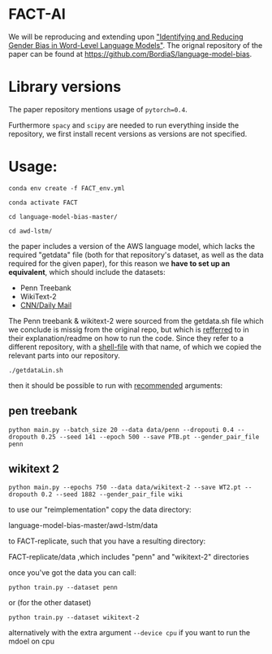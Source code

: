 

# FACT-AI


We will be reproducing and extending upon ["Identifying and Reducing Gender Bias in Word-Level Language Models"](https://arxiv.org/abs/1904.03035). The orignal repository of the paper can be found at https://github.com/BordiaS/language-model-bias.

# Library versions

The paper repository mentions usage of `pytorch=0.4`.

Furthermore `spacy` and `scipy` are needed to run everything inside the repository, we first install recent versions as versions are not specified.


# Usage:


`conda env create -f FACT_env.yml`

`conda activate FACT`

`cd language-model-bias-master/`

`cd awd-lstm/`

the paper includes a version of the AWS language model, which lacks the required "getdata" file (both for that repository's dataset, as well as the data required for the given paper), for this reason we **have to set up an equivalent**, which should include the datasets:

* Penn Treebank
* WikiText-2     
* [CNN/Daily Mail](https://github.com/deepmind/rc-data/)

The Penn treebank & wikitext-2 were sourced from the getdata.sh file which we conclude is missig from the original repo, but which is [refferred](https://github.com/BordiaS/language-model-bias/tree/master/awd-lstm) to in their explanation/readme on how to run the code. Since they refer to a different repository, with a [shell-file](https://github.com/salesforce/awd-lstm-lm/blob/32fcb42562aeb5c7e6c9dec3f2a3baaaf68a5cb5/getdata.sh) with that name, of which we copied the relevant parts into our repository.

`./getdataLin.sh`


then it should be possible to run with [recommended](https://github.com/BordiaS/language-model-bias/tree/master/awd-lstm) arguments:

## pen treebank

`python main.py --batch_size 20 --data data/penn --dropouti 0.4 --dropouth 0.25 --seed 141 --epoch 500 --save PTB.pt --gender_pair_file penn`

## wikitext 2

`python main.py --epochs 750 --data data/wikitext-2 --save WT2.pt --dropouth 0.2 --seed 1882 --gender_pair_file wiki`


to use our "reimplementation" copy the data directory:

language-model-bias-master/awd-lstm/data

to FACT-replicate, such that you have a resulting directory:

FACT-replicate/data ,which includes "penn" and "wikitext-2" directories

once you've got the data you can call:

`python train.py --dataset penn`

or (for the other dataset)

`python train.py --dataset wikitext-2`

alternatively with the extra argument `--device cpu` if you want to run the mdoel on cpu
